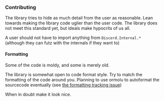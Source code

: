 
### Contributing

The library tries to hide as much detail from the user as reasonable. Lean towards making the library code uglier than the user code. The library does not meet this standard yet, but ideals make hypocrits of us all.

A user should not have to import anything from `Discord.Internal.*` (although they can futz with the internals if they want to)

#### Formatting

Some of the code is moldy, and some is merely old. 

The library is somewhat open to code format style. 
Try to match the formatting of the code around you.
Planning to use ormolu to autoformat the sourcecode eventually 
(see [the formatting tracking issue](https://github.com/aquarial/discord-haskell/issues/87))

When in doubt make it look nice.
